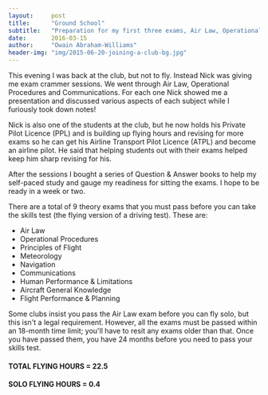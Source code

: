 ```yaml
---
layout:     post
title:      "Ground School"
subtitle:   "Preparation for my first three exams, Air Law, Operational Procedures & Communications"
date:       2016-03-15
author:     "Owain Abraham-Williams"
header-img: "img/2015-06-20-joining-a-club-bg.jpg"
---
```


This evening I was back at the club, but not to fly. Instead Nick was giving me exam
crammer sessions. We went through Air Law, Operational Procedures and Communications. For
each one Nick showed me a presentation and discussed various aspects of each subject while
I furiously took down notes!

Nick is also one of the students at the club, but he now holds his Private Pilot Licence
(PPL) and is building up flying hours and revising for more exams so he can get his
Airline Transport Pilot Licence (ATPL) and become an airline pilot. He said that helping
students out with their exams helped keep him sharp revising for his.

After the sessions I bought a series of Question & Answer books to help my self-paced
study and gauge my readiness for sitting the exams. I hope to be ready in a week or two.

There are a total of 9 theory exams that you must pass before you can take the skills test
(the flying version of a driving test). These are:

 * Air Law
 * Operational Procedures
 * Principles of Flight
 * Meteorology
 * Navigation
 * Communications
 * Human Performance & Limitations
 * Aircraft General Knowledge
 * Flight Performance & Planning

Some clubs insist you pass the Air Law exam before you can fly solo, but this isn't a
legal requirement. However, all the exams must be passed within an 18-month time limit;
you'll have to resit any exams older than that. Once you have passed them, you have 24
months before you need to pass your skills test.

#### TOTAL FLYING HOURS = 22.5

#### SOLO FLYING HOURS = 0.4